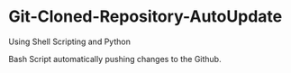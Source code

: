 # Git-Cloned-Repository-AutoUpdate
Using Shell Scripting and Python 

Bash Script automatically pushing changes to the Github.

